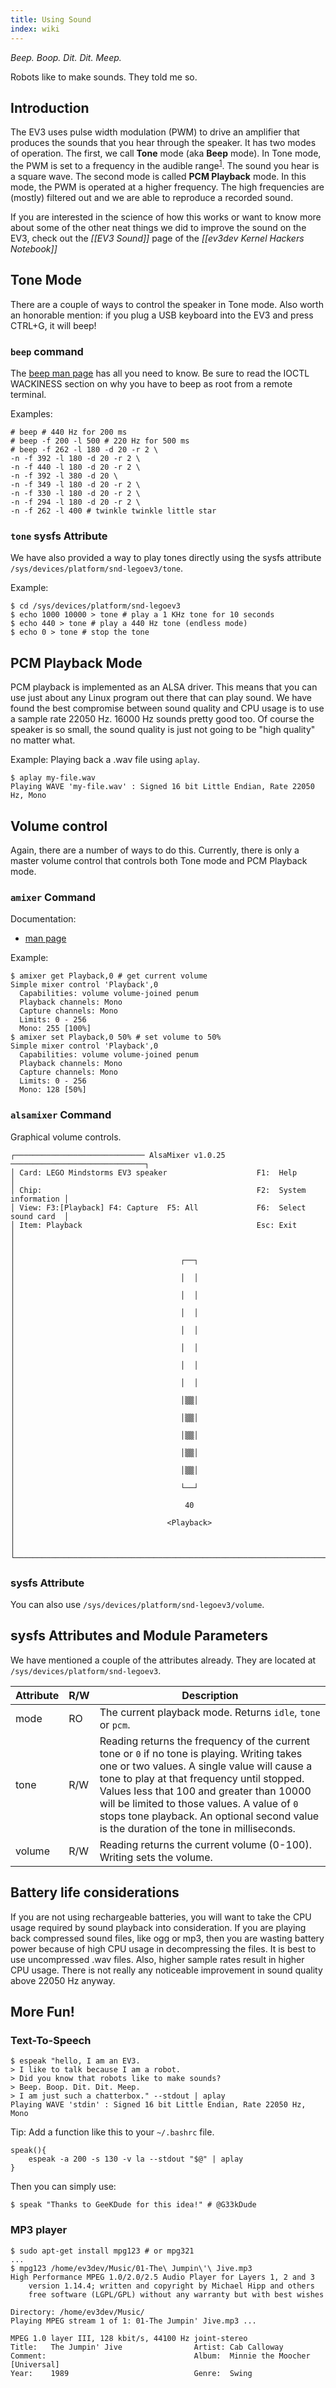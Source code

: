 ```yaml
---
title: Using Sound
index: wiki
---
```


_Beep. Boop. Dit. Dit. Meep._

Robots like to make sounds. They told me so.

## Introduction

The EV3 uses pulse width modulation (PWM) to drive an amplifier that produces the sounds that you hear through the speaker. It has two modes of operation. The first, we call **Tone** mode (aka **Beep** mode). In Tone mode, the PWM is set to a frequency in the audible range<sup>[1]</sup>. The sound you hear is a square wave. The second mode is called **PCM Playback** mode. In this mode, the PWM is operated at a higher frequency. The high frequencies are (mostly) filtered out and we are able to reproduce a recorded sound.

If you are interested in the science of how this works or want to know more about some of the other neat things we did to improve the sound on the EV3, check out the _[[EV3 Sound]]_ page of the _[[ev3dev Kernel Hackers Notebook]]_

[1]: https://en.wikipedia.org/wiki/Audio_frequency

## Tone Mode

There are a couple of ways to control the speaker in Tone mode. Also worth an honorable mention: if you plug a USB keyboard into the EV3 and press CTRL+G, it will beep!

### ```beep``` command

The [beep man page](http://manpages.debian.net/cgi-bin/man.cgi?query=BEEP&sektion=1&apropos=0&manpath=Debian+7.0+wheezy&locale=) has all you need to know. Be sure to read the IOCTL WACKINESS section on why you have to beep as root from a remote terminal.

Examples:

```
# beep # 440 Hz for 200 ms
# beep -f 200 -l 500 # 220 Hz for 500 ms
# beep -f 262 -l 180 -d 20 -r 2 \
-n -f 392 -l 180 -d 20 -r 2 \
-n -f 440 -l 180 -d 20 -r 2 \
-n -f 392 -l 380 -d 20 \
-n -f 349 -l 180 -d 20 -r 2 \
-n -f 330 -l 180 -d 20 -r 2 \
-n -f 294 -l 180 -d 20 -r 2 \
-n -f 262 -l 400 # twinkle twinkle little star
```
### ```tone``` sysfs Attribute

We have also provided a way to play tones directly using the sysfs attribute ```/sys/devices/platform/snd-legoev3/tone```.

Example:

```
$ cd /sys/devices/platform/snd-legoev3
$ echo 1000 10000 > tone # play a 1 KHz tone for 10 seconds
$ echo 440 > tone # play a 440 Hz tone (endless mode)
$ echo 0 > tone # stop the tone 
```

## PCM Playback Mode

PCM playback is implemented as an ALSA driver. This means that you can use just about any Linux program out there that can play sound. We have found the best compromise between sound quality and CPU usage is to use a sample rate 22050 Hz. 16000 Hz sounds pretty good too. Of course the speaker is so small, the sound quality is just not going to be "high quality" no matter what.

Example: Playing back a .wav file using ```aplay```.

```
$ aplay my-file.wav
Playing WAVE 'my-file.wav' : Signed 16 bit Little Endian, Rate 22050 Hz, Mono
```

## Volume control

Again, there are a number of ways to do this. Currently, there is only a master volume control that controls both Tone mode and PCM Playback mode.

### ```amixer``` Command

Documentation:
* [man page](http://manpages.debian.net/cgi-bin/man.cgi?query=amixer&apropos=0&sektion=0&manpath=Debian+7.0+wheezy&format=html&locale=en)

Example:

```
$ amixer get Playback,0 # get current volume
Simple mixer control 'Playback',0
  Capabilities: volume volume-joined penum
  Playback channels: Mono
  Capture channels: Mono
  Limits: 0 - 256
  Mono: 255 [100%]
$ amixer set Playback,0 50% # set volume to 50%
Simple mixer control 'Playback',0
  Capabilities: volume volume-joined penum
  Playback channels: Mono
  Capture channels: Mono
  Limits: 0 - 256
  Mono: 128 [50%]
```

### ```alsamixer``` Command

Graphical volume controls.

```
┌───────────────────────────── AlsaMixer v1.0.25 ──────────────────────────────┐
│ Card: LEGO Mindstorms EV3 speaker                    F1:  Help               │
│ Chip:                                                F2:  System information │
│ View: F3:[Playback] F4: Capture  F5: All             F6:  Select sound card  │
│ Item: Playback                                       Esc: Exit               │
│                                                                              │
│                                     ┌──┐                                     │
│                                     │  │                                     │
│                                     │  │                                     │
│                                     │  │                                     │
│                                     │  │                                     │
│                                     │  │                                     │
│                                     │  │                                     │
│                                     │  │                                     │
│                                     │▒▒│                                     │
│                                     │▒▒│                                     │
│                                     │▒▒│                                     │
│                                     │▒▒│                                     │
│                                     │▒▒│                                     │
│                                     └──┘                                     │
│                                      40                                      │
│                                  <Playback>                                  │
│                                                                              │
└──────────────────────────────────────────────────────────────────────────────┘
```

### sysfs Attribute

You can also use ```/sys/devices/platform/snd-legoev3/volume```.

## sysfs Attributes and Module Parameters

We have mentioned a couple of the attributes already. They are located at ```/sys/devices/platform/snd-legoev3```.

| Attribute | R/W | Description
|-----------|-----|------------
| mode      | RO  | The current playback mode. Returns ```idle```, ```tone``` or ```pcm```.
| tone      | R/W | Reading returns the frequency of the current tone or ```0``` if no tone is playing. Writing takes one or two values. A single value will cause a tone to play at that frequency until stopped. Values less that 100 and greater than 10000 will be limited to those values. A value of ```0``` stops tone playback. An optional second value is the duration of the tone in milliseconds.
| volume    | R/W | Reading returns the current volume (0-100). Writing sets the volume.

## Battery life considerations

If you are not using rechargeable batteries, you will want to take the CPU usage required by sound playback into consideration. If you are playing back compressed sound files, like ogg or mp3, then you are wasting battery power because of high CPU usage in decompressing the files. It is best to use uncompressed .wav files. Also, higher sample rates result in higher CPU usage. There is not really any noticeable improvement in sound quality above 22050 Hz anyway.

## More Fun!

### Text-To-Speech

```
$ espeak "hello, I am an EV3.
> I like to talk because I am a robot.
> Did you know that robots like to make sounds?
> Beep. Boop. Dit. Dit. Meep.
> I am just such a chatterbox." --stdout | aplay
Playing WAVE 'stdin' : Signed 16 bit Little Endian, Rate 22050 Hz, Mono
```

Tip: Add a function like this to your ```~/.bashrc``` file.

```
speak(){
    espeak -a 200 -s 130 -v la --stdout "$@" | aplay
}
```

Then you can simply use:

```
$ speak "Thanks to GeeKDude for this idea!" # @G33kDude
```

### MP3 player

```
$ sudo apt-get install mpg123 # or mpg321
...
$ mpg123 /home/ev3dev/Music/01-The\ Jumpin\'\ Jive.mp3 
High Performance MPEG 1.0/2.0/2.5 Audio Player for Layers 1, 2 and 3
	version 1.14.4; written and copyright by Michael Hipp and others
	free software (LGPL/GPL) without any warranty but with best wishes

Directory: /home/ev3dev/Music/
Playing MPEG stream 1 of 1: 01-The Jumpin' Jive.mp3 ...

MPEG 1.0 layer III, 128 kbit/s, 44100 Hz joint-stereo
Title:   The Jumpin' Jive                Artist: Cab Calloway
Comment:                                 Album:  Minnie the Moocher [Universal]
Year:    1989                            Genre:  Swing
```

